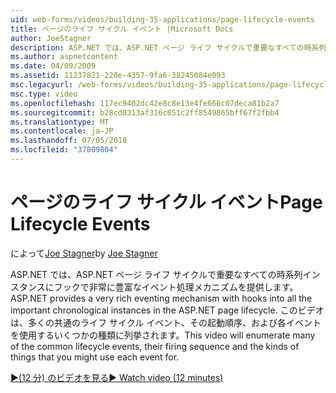 ```yaml
---
uid: web-forms/videos/building-35-applications/page-lifecycle-events
title: ページのライフ サイクル イベント |Microsoft Docs
author: JoeStagner
description: ASP.NET では、ASP.NET ページ ライフ サイクルで重要なすべての時系列インスタンスにフックで非常に豊富なイベント処理メカニズムを提供します。 このビデオでは、列挙型をされます.
ms.author: aspnetcontent
ms.date: 04/09/2009
ms.assetid: 11237821-220e-4357-9fa6-38245084e093
msc.legacyurl: /web-forms/videos/building-35-applications/page-lifecycle-events
msc.type: video
ms.openlocfilehash: 117ec9402dc42e8c8e13e4fe666c07deca81b2a7
ms.sourcegitcommit: b28cd0313af316c051c2ff8549865bff67f2fbb4
ms.translationtype: MT
ms.contentlocale: ja-JP
ms.lasthandoff: 07/05/2018
ms.locfileid: "37809804"
---
```

<a name="page-lifecycle-events"></a><span data-ttu-id="c3883-104">ページのライフ サイクル イベント</span><span class="sxs-lookup"><span data-stu-id="c3883-104">Page Lifecycle Events</span></span>
====================
<span data-ttu-id="c3883-105">によって[Joe Stagner](https://github.com/JoeStagner)</span><span class="sxs-lookup"><span data-stu-id="c3883-105">by [Joe Stagner](https://github.com/JoeStagner)</span></span>

<span data-ttu-id="c3883-106">ASP.NET では、ASP.NET ページ ライフ サイクルで重要なすべての時系列インスタンスにフックで非常に豊富なイベント処理メカニズムを提供します。</span><span class="sxs-lookup"><span data-stu-id="c3883-106">ASP.NET provides a very rich eventing mechanism with hooks into all the important chronological instances in the ASP.NET page lifecycle.</span></span> <span data-ttu-id="c3883-107">このビデオは、多くの共通のライフ サイクル イベント、その起動順序、および各イベントを使用するいくつかの種類に列挙されます。</span><span class="sxs-lookup"><span data-stu-id="c3883-107">This video will enumerate many of the common lifecycle events, their firing sequence and the kinds of things that you might use each event for.</span></span>

[<span data-ttu-id="c3883-108">&#9654;(12 分) のビデオを見る</span><span class="sxs-lookup"><span data-stu-id="c3883-108">&#9654; Watch video (12 minutes)</span></span>](https://channel9.msdn.com/Blogs/ASP-NET-Site-Videos/page-lifecycle-events)
